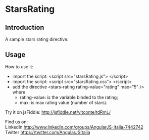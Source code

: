 StarsRating
==========

<h2>Introduction</h2>

A sample stars rating directive.

<h2>Usage</h2>

How to use it: 
<ul>
<li>import the script: &lt;script src="starsRating.js"&gt; &lt;/script&gt;</li>
<li>import the script: &lt;script src="starsRating.css"&gt; &lt;/script&gt;</li>
<li>add the directive &lt;stars-rating rating-value="rating" max="5" /&gt; 
<br/>
where
  <ul>
    <li>rating-value: is the variable binded to the rating;</li>
    <li>max: is max rating value (number of stars).</li>
  </ul>
</li>
</ul>

Try it on jsFiddle: http://jsfiddle.net/vitconte/tdRmL/

Find us on:<br/>
LinkedIn  http://www.linkedin.com/groups/AngularJS-Italia-7442742 <br/>
Twitter https://twitter.com/AngularJSItalia 
